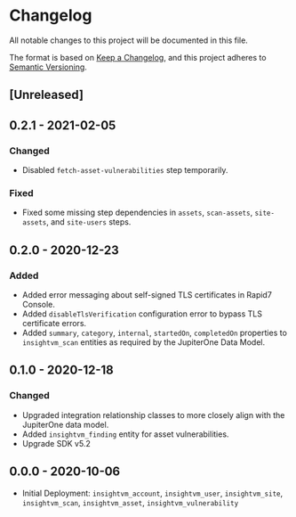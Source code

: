 # Changelog

All notable changes to this project will be documented in this file.

The format is based on [Keep a Changelog](https://keepachangelog.com/en/1.0.0/),
and this project adheres to
[Semantic Versioning](https://semver.org/spec/v2.0.0.html).

## [Unreleased]

## 0.2.1 - 2021-02-05

### Changed

- Disabled `fetch-asset-vulnerabilities` step temporarily.

### Fixed

- Fixed some missing step dependencies in `assets`, `scan-assets`,
  `site-assets`, and `site-users` steps.

## 0.2.0 - 2020-12-23

### Added

- Added error messaging about self-signed TLS certificates in Rapid7 Console.
- Added `disableTlsVerification` configuration error to bypass TLS certificate
  errors.
- Added `summary`, `category`, `internal`, `startedOn`, `completedOn` properties
  to `insightvm_scan` entities as required by the JupiterOne Data Model.

## 0.1.0 - 2020-12-18

### Changed

- Upgraded integration relationship classes to more closely align with the
  JupiterOne data model.
- Added `insightvm_finding` entity for asset vulnerabilities.
- Upgrade SDK v5.2

## 0.0.0 - 2020-10-06

- Initial Deployment: `insightvm_account`, `insightvm_user`, `insightvm_site`,
  `insightvm_scan`, `insightvm_asset`, `insightvm_vulnerability`
